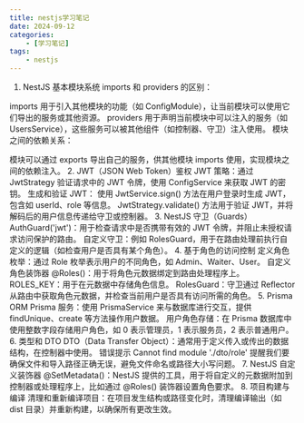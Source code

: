 ```yaml
---
title: nestjs学习笔记
date: 2024-09-12
categories:
    - [学习笔记]
tags:
    - nestjs
---
```


1. NestJS 基本模块系统
imports 和 providers 的区别：

imports 用于引入其他模块的功能（如 ConfigModule），让当前模块可以使用它们导出的服务或其他资源。
providers 用于声明当前模块中可以注入的服务（如 UsersService），这些服务可以被其他组件（如控制器、守卫）注入使用。
模块之间的依赖关系：

模块可以通过 exports 导出自己的服务，供其他模块 imports 使用，实现模块之间的依赖注入。
2. JWT（JSON Web Token）鉴权
JWT 策略：通过 JwtStrategy 验证请求中的 JWT 令牌，使用 ConfigService 来获取 JWT 的密钥。
生成和验证 JWT：
使用 JwtService.sign() 方法在用户登录时生成 JWT，包含如 userId、role 等信息。
JwtStrategy.validate() 方法用于验证 JWT，并将解码后的用户信息传递给守卫或控制器。
3. NestJS 守卫（Guards）
AuthGuard('jwt')：用于检查请求中是否携带有效的 JWT 令牌，并阻止未授权请求访问保护的路由。
自定义守卫：例如 RolesGuard，用于在路由处理前执行自定义的逻辑（如检查用户是否具有某个角色）。
4. 基于角色的访问控制
定义角色枚举：通过 Role 枚举表示用户的不同角色，如 Admin、Waiter、User。
自定义角色装饰器 @Roles()：用于将角色元数据绑定到路由处理程序上。
ROLES_KEY：用于在元数据中存储角色信息。
RolesGuard：守卫通过 Reflector 从路由中获取角色元数据，并检查当前用户是否具有访问所需的角色。
5. Prisma ORM
Prisma 服务：使用 PrismaService 来与数据库进行交互，提供 findUnique、create 等方法操作用户数据。
用户角色存储：在 Prisma 数据库中使用整数字段存储用户角色，如 0 表示管理员，1 表示服务员，2 表示普通用户。
6. 类型和 DTO
DTO（Data Transfer Object）：通常用于定义传入或传出的数据结构，在控制器中使用。
错误提示 Cannot find module './dto/role' 提醒我们要确保文件和导入路径正确无误，避免文件命名或路径大小写问题。
7. NestJS 自定义装饰器
@SetMetadata()：NestJS 提供的工具，用于将自定义的元数据附加到控制器或处理程序上，比如通过 @Roles() 装饰器设置角色要求。
8. 项目构建与编译
清理和重新编译项目：在项目发生结构或路径变化时，清理编译输出（如 dist 目录）并重新构建，以确保所有更改生效。
